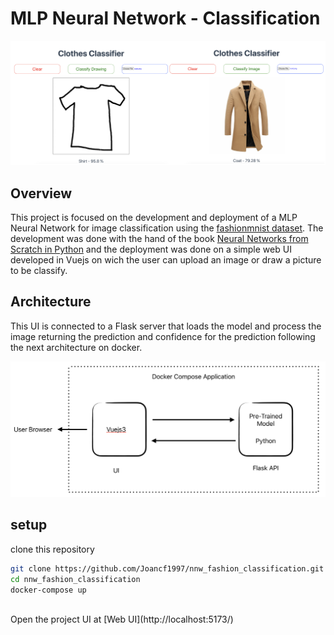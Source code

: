 # MLP Neural Network - Classification
![](Images_repo/classification.png)

## Overview

This project is focused on the development and deployment of a MLP Neural Network for image classification using the [fashionmnist dataset](https://www.kaggle.com/datasets/zalando-research/fashionmnist). The development was done with the hand of the book [Neural Networks from Scratch in Python](https://nnfs.io/) and the deployment was done on a simple web UI developed in Vuejs on wich the user can upload an image or draw a picture to be classify. 

## Architecture
This UI is connected to a Flask server that loads the model and process the image returning the prediction and confidence for the prediction following the next architecture on docker.

![](Images_repo/Architecture.png)

## setup

clone this repository 

```sh
git clone https://github.com/Joancf1997/nnw_fashion_classification.git
cd nnw_fashion_classification
docker-compose up
```

<br> 
Open the project UI at [Web UI](http://localhost:5173/)



